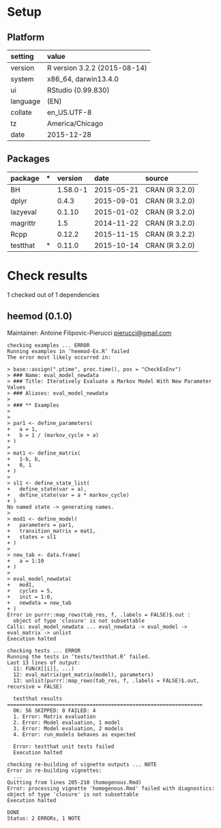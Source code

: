 # Setup

## Platform

|setting  |value                        |
|:--------|:----------------------------|
|version  |R version 3.2.2 (2015-08-14) |
|system   |x86_64, darwin13.4.0         |
|ui       |RStudio (0.99.830)           |
|language |(EN)                         |
|collate  |en_US.UTF-8                  |
|tz       |America/Chicago              |
|date     |2015-12-28                   |

## Packages

|package  |*  |version  |date       |source         |
|:--------|:--|:--------|:----------|:--------------|
|BH       |   |1.58.0-1 |2015-05-21 |CRAN (R 3.2.0) |
|dplyr    |   |0.4.3    |2015-09-01 |CRAN (R 3.2.0) |
|lazyeval |   |0.1.10   |2015-01-02 |CRAN (R 3.2.0) |
|magrittr |   |1.5      |2014-11-22 |CRAN (R 3.2.0) |
|Rcpp     |   |0.12.2   |2015-11-15 |CRAN (R 3.2.2) |
|testthat |*  |0.11.0   |2015-10-14 |CRAN (R 3.2.0) |

# Check results
1 checked out of 1 dependencies 

## heemod (0.1.0)
Maintainer: Antoine Filipovic-Pierucci <pierucci@gmail.com>

```
checking examples ... ERROR
Running examples in ‘heemod-Ex.R’ failed
The error most likely occurred in:

> base::assign(".ptime", proc.time(), pos = "CheckExEnv")
> ### Name: eval_model_newdata
> ### Title: Iteratively Evaluate a Markov Model With New Parameter Values
> ### Aliases: eval_model_newdata
> 
> ### ** Examples
> 
> 
> par1 <- define_parameters(
+   a = 1,
+   b = 1 / (markov_cycle + a)
+ )
> 
> mat1 <- define_matrix(
+   1-b, b,
+   0, 1
+ )
> 
> sl1 <- define_state_list(
+   define_state(var = a),
+   define_state(var = a * markov_cycle)
+ )
No named state -> generating names.
> 
> mod1 <- define_model(
+   parameters = par1,
+   transition_matrix = mat1,
+   states = sl1
+ )
> 
> new_tab <- data.frame(
+   a = 1:10
+ )
> 
> eval_model_newdata(
+   mod1,
+   cycles = 5,
+   init = 1:0,
+   newdata = new_tab
+ )
Error in purrr::map_rows(tab_res, f, .labels = FALSE)$.out : 
  object of type 'closure' is not subsettable
Calls: eval_model_newdata ... eval_newdata -> eval_model -> eval_matrix -> unlist
Execution halted
```
```
checking tests ... ERROR
Running the tests in ‘tests/testthat.R’ failed.
Last 13 lines of output:
  11: FUN(X[[i]], ...)
  12: eval_matrix(get_matrix(model), parameters)
  13: unlist(purrr::map_rows(tab_res, f, .labels = FALSE)$.out, recursive = FALSE)
  
  testthat results ================================================================
  OK: 56 SKIPPED: 0 FAILED: 4
  1. Error: Matrix evaluation 
  2. Error: Model evaluation, 1 model 
  3. Error: Model evaluation, 2 models 
  4. Error: run_models behaves as expected 
  
  Error: testthat unit tests failed
  Execution halted
```
```
checking re-building of vignette outputs ... NOTE
Error in re-building vignettes:
  ...
Quitting from lines 205-210 (homogenous.Rmd) 
Error: processing vignette 'homogenous.Rmd' failed with diagnostics:
object of type 'closure' is not subsettable
Execution halted

```
```
DONE
Status: 2 ERRORs, 1 NOTE
```

